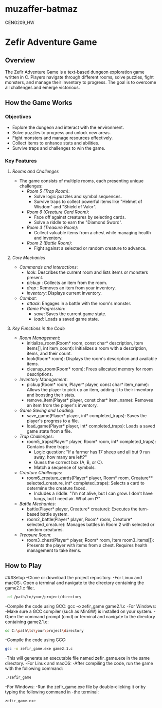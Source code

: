 # muzaffer-batmaz
CENG209_HW
# Zefir Adventure Game

## Overview

The Zefir Adventure Game is a text-based dungeon exploration game written in C. Players navigate through different rooms, solve puzzles, fight monsters, and manage their inventory to progress. The goal is to overcome all challenges and emerge victorious.

## How the Game Works

### Objectives
- Explore the dungeon and interact with the environment.
- Solve puzzles to progress and unlock new areas.
- Fight monsters and manage resources effectively.
- Collect items to enhance stats and abilities.
- Survive traps and challenges to win the game.

### Key Features

1. *Rooms and Challenges*
   - The game consists of multiple rooms, each presenting unique challenges:
     - *Room 5 (Trap Room)*:
       - Solve logic puzzles and symbol sequences.
       - Survive traps to collect powerful items like "Helmet of Wisdom" and "Shield of Valor".
     - *Room 6 (Creature Card Room)*:
       - Face off against creatures by selecting cards.
       - Solve a riddle to earn the "Diamond Sword".
     - *Room 3 (Treasure Room)*:
       - Collect valuable items from a chest while managing health and inventory.
     - *Room 2 (Battle Room)*:
       - Fight against a selected or random creature to advance.

2. *Core Mechanics*
   - *Commands and Interactions*:
     - *look*: Describes the current room and lists items or monsters present.
     - *pickup <item>*: Collects an item from the room.
     - *drop <item>*: Removes an item from your inventory.
     - *inventory*: Displays current inventory.
   - *Combat*:
     - *attack*: Engages in a battle with the room's monster.
     - *Game Progression*:
       - *save*: Saves the current game state.
       - *load*: Loads a saved game state.

3. *Key Functions in the Code*
   - *Room Management*:
     - initialize_room(Room* room, const char* description, Item items[], int item_count): Initializes a room with a description, items, and their count.
     - look(Room* room): Displays the room's description and available items.
     - cleanup_room(Room* room): Frees allocated memory for room descriptions.
   - *Inventory Management*:
     - pickup(Room* room, Player* player, const char* item_name): Allows the player to pick up an item, adding it to their inventory and boosting their stats.
     - remove_item(Player* player, const char* item_name): Removes an item from the player's inventory.
   - *Game Saving and Loading*:
     - save_game(Player* player, int* completed_traps): Saves the player's progress to a file.
     - load_game(Player* player, int* completed_traps): Loads a saved game state from a file.
   - *Trap Challenges*:
     - room5_traps(Player* player, Room* room, int* completed_traps): Contains three traps:
       - Logic question: "If a farmer has 17 sheep and all but 9 run away, how many are left?"
       - Guess the correct box (A, B, or C).
       - Match a sequence of symbols.
   - *Creature Challenges*:
     - room6_creature_cards(Player* player, Room* room, Creature** selected_creature, int* completed_traps): Selects a card to determine the creature faced.
       - Includes a riddle: "I'm not alive, but I can grow. I don't have lungs, but I need air. What am I?"
   - *Battle Mechanics*:
     - battle(Player* player, Creature* creature): Executes the turn-based battle system.
     - room2_battle(Player* player, Room* room, Creature* selected_creature): Manages battles in Room 2 with selected or random creatures.
   - *Treasure Room*:
     - room3_chest(Player* player, Room* room, Item room3_items[]): Presents the player with items from a chest. Requires health management to take items.

## How to Play

###Setup
-Clone or download the project repository.
-For Linux and macOS:.
Open a terminal and navigate to the directory containing the game2.1.c file:.
```bash
 cd /path/to/your/project/directory
```
 -Compile the code using GCC:
   gcc -o zefir_game game2.1.c
-For Windows:
-Make sure a GCC compiler (such as MinGW) is installed on your system.
-Open the command prompt (cmd) or terminal and navigate to the directory containing game2.1.c:
```bash
cd C:\path\to\your\project\directory
```
-Compile the code using GCC:
```bash
gcc -o zefir_game.exe game2.1.c
```
-This will generate an executable file named zefir_game.exe in the same directory.
-For Linux and macOS:
-After compiling the code, run the game with the following command:
```bash
./zefir_game
```
-For Windows:
-Run the zefir_game.exe file by double-clicking it or by typing the following command in -the terminal:
```bash
zefir_game.exe
```
